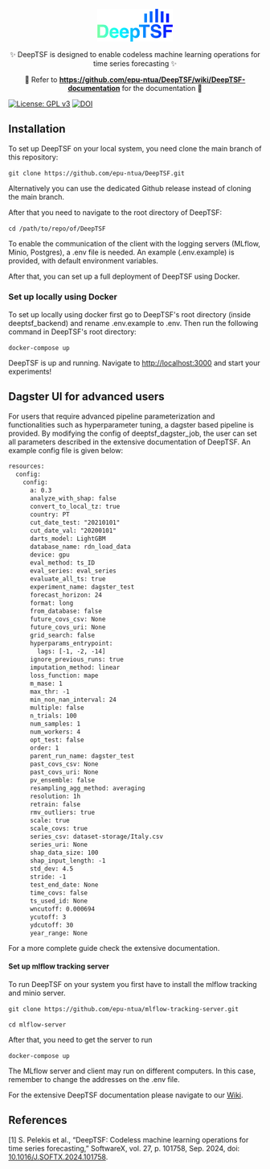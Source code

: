 <p align="center">
  <a href="https://doi.org/10.1016/j.softx.2024.101758">
    <img alt="DeepTSF" src="https://raw.githubusercontent.com/epu-ntua/DeepTSF/master/deeptsf_backend/docs/version1all.png" width="150" />
  </a>
</p>
<p align="center">
    ✨ DeepTSF is designed to enable codeless machine learning operations for time series forecasting ✨
</p>

<p align="center">
    🙌 Refer to <b><a href="https://github.com/epu-ntua/DeepTSF/wiki/DeepTSF-documentation">https://github.com/epu-ntua/DeepTSF/wiki/DeepTSF-documentation</a></b> for the documentation 📖
</p>

[![License: GPL v3](https://img.shields.io/badge/License-GPLv3-blue.svg)](https://github.com/epu-ntua/DeepTSF/blob/dev/LICENSE.txt) [![DOI](https://img.shields.io/badge/Cite%20this%20paper-Google%20Scholar-blue])](https://doi.org/10.1016/j.softx.2024.101758)

## Installation

To set up DeepTSF on your local system, you need clone the main branch of this repository:

```git clone https://github.com/epu-ntua/DeepTSF.git```

Alternatively you can use the dedicated Github release instead of cloning the main branch.

After that you need to navigate to the root directory of DeepTSF:

```cd /path/to/repo/of/DeepTSF```

Το enable the communication of the client with the logging servers (MLflow, Minio, Postgres), a .env file is needed. 
An example (.env.example) is provided, with default environment variables.

After that, you can set up a full deployment of DeepTSF using Docker.

### Set up locally using Docker

To set up locally using docker first go to DeepTSF's root directory (inside deeptsf_backend) and rename .env.example to .env. Then run the following command in DeepTSF's root directory:

```docker-compose up```

DeepTSF is up and running. Navigate to [http://localhost:3000](http://localhost:3000) and start your experiments!

## Dagster UI for advanced users

For users that require advanced pipeline parameterization and functionalities such as hyperparameter tuning,
a dagster based pipeline is provided. By modifying the config of deeptsf_dagster_job, the user can set all parameters 
described in the extensive documentation of DeepTSF. An example config file is given below:

```
resources:
  config:
    config:
      a: 0.3
      analyze_with_shap: false
      convert_to_local_tz: true
      country: PT
      cut_date_test: "20210101"
      cut_date_val: "20200101"
      darts_model: LightGBM
      database_name: rdn_load_data
      device: gpu
      eval_method: ts_ID
      eval_series: eval_series
      evaluate_all_ts: true
      experiment_name: dagster_test
      forecast_horizon: 24
      format: long
      from_database: false
      future_covs_csv: None
      future_covs_uri: None
      grid_search: false
      hyperparams_entrypoint:
        lags: [-1, -2, -14]
      ignore_previous_runs: true
      imputation_method: linear
      loss_function: mape
      m_mase: 1
      max_thr: -1
      min_non_nan_interval: 24
      multiple: false
      n_trials: 100
      num_samples: 1
      num_workers: 4
      opt_test: false
      order: 1
      parent_run_name: dagster_test
      past_covs_csv: None
      past_covs_uri: None
      pv_ensemble: false
      resampling_agg_method: averaging
      resolution: 1h
      retrain: false
      rmv_outliers: true
      scale: true
      scale_covs: true
      series_csv: dataset-storage/Italy.csv
      series_uri: None
      shap_data_size: 100
      shap_input_length: -1
      std_dev: 4.5
      stride: -1
      test_end_date: None
      time_covs: false
      ts_used_id: None
      wncutoff: 0.000694
      ycutoff: 3
      ydcutoff: 30
      year_range: None
```

For a more complete guide check the extensive documentation.

#### Set up mlflow tracking server

To run DeepTSF on your system you first have to install the mlflow tracking and minio server.

```git clone https://github.com/epu-ntua/mlflow-tracking-server.git```

```cd mlflow-server```

After that, you need to get the server to run

```docker-compose up```

The MLflow server and client may run on different computers. In this case, remember to change
the addresses on the .env file.

For the extensive DeepTSF documentation please navigate to our [Wiki](https://github.com/epu-ntua/DeepTSF/wiki/DeepTSF-documentation). 

## References
[1] S. Pelekis et al., “DeepTSF: Codeless machine learning operations for time series forecasting,” SoftwareX, vol. 27, p. 101758, Sep. 2024, doi: [10.1016/J.SOFTX.2024.101758](https://doi.org/10.1016/j.softx.2024.101758). <br>
